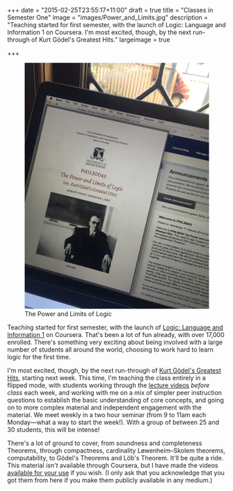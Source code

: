 +++
date = "2015-02-25T23:55:17+11:00"
draft = true
title = "Classes in Semester One"
image = "images/Power_and_Limits.jpg"
description = "Teaching started for first semester, with the launch of Logic: Language and Information 1 on Coursera. I'm most excited, though, by the next run-through of Kurt G&ouml;del's Greatest Hits."
largeimage = true

+++

<figure>
	<a href="http://consequently.org/class/2015/PHIL30043/"><img src="/images/Power_and_Limits.jpg" alt="The Power and Limits of Logic" ></a>
	<figcaption>The Power and Limits of Logic</figcaption>
</figure>

Teaching started for first semester, with the launch of [Logic: Language and Information 1](/class/2015/logic1_coursera/) on Coursera. That's been a lot of fun already, with over 17,000 enrolled. There's something very exciting about being involved with a large number of students all around the world, choosing to work hard to learn logic for the first time. 

<!--more-->

I'm most excited, though, by the next run-through of [Kurt G&ouml;del's Greatest Hits](/class/2015/PHIL30043), starting next week. This time, I'm teaching the class entirely in a flipped mode, with students working through the [lecture videos](/2015/PHIL30043) *before class* each week, and working with me on a mix of simpler peer instruction questions to establish the basic understanding of core concepts,  and going on to more complex material and independent engagement with the material. We meet weekly in a two hour seminar (from 9 to 11am each Monday&mdash;what a way to start the week!). With a group of between 25 and 30 students, this will be intense! 

There's a lot of ground to cover, from soundness and completeness Theorems, through compactness, cardinality L&oslash;wenheim&ndash;Skolem theorems, computability, to G&ouml;del's Theorems and L&ouml;b's Theorem. It'll be quite a ride. This material *isn't* available through Coursera, but I have made the videos [available for your use](http://localhost:1313/class/2015/PHIL30043) if you wish. (I only ask that you acknowledge that you got them from here if you make them publicly available in any medium.)
